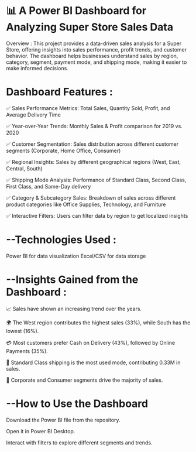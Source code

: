 # 📊 A Power BI Dashboard for Analyzing Super Store Sales Data
Overview : 
This project provides a data-driven sales analysis for a Super Store, offering insights into sales performance, profit trends, and customer behavior. The dashboard helps businesses understand sales by region, category, segment, payment mode, and shipping mode, making it easier to make informed decisions.

# Dashboard Features : 
✅ Sales Performance Metrics: Total Sales, Quantity Sold, Profit, and Average Delivery Time

✅ Year-over-Year Trends: Monthly Sales & Profit comparison for 2019 vs. 2020

✅ Customer Segmentation: Sales distribution across different customer segments (Corporate, Home Office, Consumer)

✅ Regional Insights: Sales by different geographical regions (West, East, Central, South)

✅ Shipping Mode Analysis: Performance of Standard Class, Second Class, First Class, and Same-Day delivery

✅ Category & Subcategory Sales: Breakdown of sales across different product categories like Office Supplies, Technology, and Furniture

✅ Interactive Filters: Users can filter data by region to get localized insights


# --Technologies Used : 
  Power BI for data visualization
  Excel/CSV for data storage

# --Insights Gained from the Dashboard : 
  📈 Sales have shown an increasing trend over the years.
  
  🌍 The West region contributes the highest sales (33%), while South has the lowest (16%).
  
  💳 Most customers prefer Cash on Delivery (43%), followed by Online Payments (35%).
  
  🚚 Standard Class shipping is the most used mode, contributing 0.33M in sales.
  
  💼 Corporate and Consumer segments drive the majority of sales.

#  --How to Use the Dashboard
  Download the Power BI file from the repository.
  
  Open it in Power BI Desktop.
  
  Interact with filters to explore different segments and trends.
